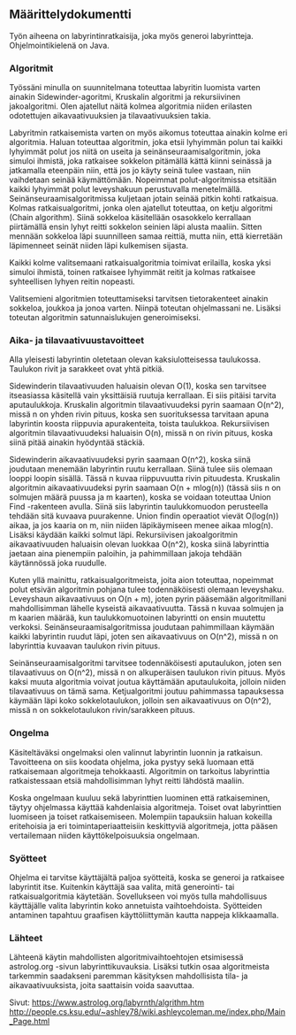 ## Määrittelydokumentti

Työn aiheena on labyrintinratkaisija, joka myös generoi labyrintteja. Ohjelmointikielenä on Java.

### Algoritmit

Työssäni minulla on suunnitelmana toteuttaa labyritin luomista varten ainakin Sidewinder-agoritmi, Kruskalin algoritmi ja rekursiivinen jakoalgoritmi. Olen ajatellut näitä kolmea algoritmia niiden erilasten odotettujen aikavaativuuksien ja tilavaativuuksien takia. 

Labyritmin ratkaisemista varten on myös aikomus toteuttaa ainakin kolme eri algoritmia. Haluan toteuttaa algoritmin, joka etsii lyhyimmän polun tai kaikki lyhyimmät polut jos niitä on useita ja seinänseuraamisalgoritmin, joka simuloi ihmistä, joka ratkaisee sokkelon pitämällä kättä kiinni seinässä ja jatkamalla eteenpäin niin, että jos jo käyty seinä tulee vastaan, niin vaihdetaan seinää käymättömään. Nopeimmat polut-algoritmissa etsitään kaikki lyhyimmät polut leveyshakuun perustuvalla menetelmällä. Seinänseuraamisalgoritmissa kuljetaan jotain seinää pitkin kohti ratkaisua. Kolmas ratkaisualgoritmi, jonka olen ajatellut toteuttaa, on ketju algoritmi (Chain algorithm). Siinä sokkeloa käsitellään osasokkelo kerrallaan piirtämällä ensin lyhyt reitti sokkelon seinien läpi alusta maaliin. Sitten mennään sokkeloa läpi suunnilleen samaa reittiä, mutta niin, että kierretään läpimenneet seinät niiden läpi kulkemisen sijasta.

Kaikki kolme valitsemaani ratkaisualgoritmia toimivat erilailla, koska yksi simuloi ihmistä, toinen ratkaisee lyhyimmät reitit ja kolmas ratkaisee syhteellisen lyhyen reitin nopeasti.

Valitsemieni algoritmien toteuttamiseksi tarvitsen tietorakenteet ainakin sokkeloa, joukkoa ja jonoa varten. Niinpä toteutan ohjelmassani ne. Lisäksi toteutan algoritmin satunnaislukujen generoimiseksi.


### Aika- ja tilavaativuustavoitteet

Alla yleisesti labyrintin oletetaan olevan kaksiulotteisessa taulukossa. Taulukon rivit ja sarakkeet ovat yhtä pitkiä.

Sidewinderin tilavaativuuden haluaisin olevan O(1), koska sen tarvitsee itseasiassa käsitellä vain yksittäisiä ruutuja kerrallaan. Ei siis pitäisi tarvita aputaulukkoja. Kruskalin algoritmin tilavaativuudeksi pyrin saamaan O(n^2), missä n on yhden rivin pituus, koska sen suorituksessa tarvitaan apuna labyrintin koosta riippuvia apurakenteita, toista taulukkoa. Rekursiivisen algoritmin tilavaativuudeksi haluaisin O(n), missä n on rivin pituus, koska siinä pitää ainakin hyödyntää stäckiä. 

Sidewinderin aikavaativuudeksi pyrin saamaan O(n^2), koska siinä joudutaan menemään labyrintin ruutu kerrallaan. Siinä tulee siis olemaan looppi loopin sisällä. Tässä n kuvaa riippuvuutta rivin pituudesta. Kruskalin algoritmin aikavaativuudeksi pyrin saamaan O(n + mlog(n)) (tässä siis n on solmujen määrä puussa ja m kaarten), koska se voidaan toteuttaa Union Find -rakenteen avulla. Siinä siis labyrintin taulukkomuodon perusteella tehdään sitä kuvaava puurakenne. Union findin operaatiot vievät O(log(n)) aikaa, ja jos kaaria on m, niin niiden läpikäymiseen menee aikaa mlog(n). Lisäksi käydään kaikki solmut läpi. Rekursiivisen jakoalgoritmin aikavaativuuden haluaisin olevan luokkaa O(n^2), koska siinä labyrinttia jaetaan aina pienempiin paloihin, ja pahimmillaan jakoja tehdään käytännössä joka ruudulle.

Kuten yllä mainittu, ratkaisualgoritmeista, joita aion toteuttaa, nopeimmat polut etsivän algoritmin pohjana tulee todennäköisesti olemaan leveyshaku. Leveyshaun aikavaativuus on O(n + m), joten pyrin pääsemään algoritmillani mahdollisimman lähelle kyseistä aikavaativuutta. Tässä n kuvaa solmujen ja m kaarien määrää, kun taulukkomuotoinen labyrintti on ensin muutettu verkoksi. Seinänseuraamisalgoritmissa joudutaan pahimmillaan käymään kaikki labyrintin ruudut läpi, joten sen aikavaativuus on O(n^2), missä n on labyrinttia kuvaavan taulukon rivin pituus.

Seinänseuraamisalgoritmi tarvitsee todennäköisesti aputaulukon, joten sen tilavaativuus on O(n^2), missä n on alkuperäisen taulukon rivin pituus. Myös kaksi muuta algoritmia voivat joutua käyttämään aputaulukoita, jolloin niiden tilavaativuus on tämä sama. Ketjualgoritmi joutuu pahimmassa tapauksessa käymään läpi koko sokkelotaulukon, jolloin sen aikavaativuus on O(n^2), missä n on sokkelotaulukon rivin/sarakkeen pituus.


### Ongelma

Käsiteltäväksi ongelmaksi olen valinnut labyrintin luonnin ja ratkaisun. Tavoitteena on siis koodata ohjelma, joka pystyy sekä luomaan että ratkaisemaan algoritmeja tehokkaasti. Algoritmin on tarkoitus labyrinttia ratkaistessaan etsiä mahdollisimman lyhyt reitti lähdöstä maaliin.

Koska ongelmaan kuuluu sekä labyrinttien luominen että ratkaiseminen, täytyy ohjelmassa käyttää kahdenlaisia algoritmeja. Toiset ovat labyrinttien luomiseen ja toiset ratkaisemiseen. Molempiin tapauksiin haluan kokeilla eritehoisia ja eri toimintaperiaatteisiin keskittyviä algoritmeja, jotta pääsen vertailemaan niiden käyttökelpoisuuksia ongelmaan.


### Syötteet

Ohjelma ei tarvitse käyttäjältä paljoa syötteitä, koska se generoi ja ratkaisee labyrintit itse. Kuitenkin käyttäjä saa valita, mitä generointi- tai ratkaisualgoritmia käytetään. Sovellukseen voi myös tulla mahdollisuus käyttäjälle valita labyrintin koko annetuista vaihtoehdoista. Syötteiden antaminen tapahtuu graafisen käyttöliittymän kautta nappeja klikkaamalla.



### Lähteet

Lähteenä käytin mahdollisten algoritmivaihtoehtojen etsimisessä astrolog.org -sivun labyrinttikuvauksia. Lisäksi tutkin osaa algoritmeista tarkemmin saadakseni paremman käsityksen mahdollisista tila- ja aikavaativuuksista, joita saattaisin voida saavuttaa.

Sivut: 
https://www.astrolog.org/labyrnth/algrithm.htm
http://people.cs.ksu.edu/~ashley78/wiki.ashleycoleman.me/index.php/Main_Page.html
